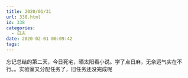```yaml
---
title: 2020/01/31
url: 338.html
id: 338
categories:
  - 日志
date: 2020-02-01 00:09:42
tags:
---
```


忘记总结的第二天，今日死宅，晒太阳看小说。学了点日麻，无奈运气实在不行。。实验室又分配任务了，旧任务还没完成呢